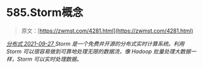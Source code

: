<!--yml
category: 未分类
date: 0001-01-01 00:00:00
--->

# 585.Storm概念

> 原文：[https://zwmst.com/4281.html](https://zwmst.com/4281.html)

   [ *分布式* ](https://zwmst.com/%e5%88%86%e5%b8%83%e5%bc%8f)*[ <time datetime="2021-09-28T01:03:51+08:00"> 2021-09-27 </time> ](https://zwmst.com/4281.html)  Storm 是一个免费并开源的分布式实时计算系统。利用 Storm 可以很容易做到可靠地处理无限的数据流，像 Hadoop 批量处理大数据一样，Storm 可以实时处理数据。*